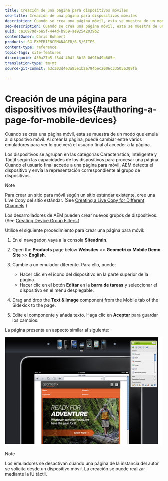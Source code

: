 ```yaml
---
title: Creación de una página para dispositivos móviles
seo-title: Creación de una página para dispositivos móviles
description: Cuando se crea una página móvil, esta se muestra de un modo que emula al dispositivo móvil. Al crear la página, puede cambiar entre varios emuladores para ver lo que verá el usuario final al acceder a la página.
seo-description: Cuando se crea una página móvil, esta se muestra de un modo que emula al dispositivo móvil. Al crear la página, puede cambiar entre varios emuladores para ver lo que verá el usuario final al acceder a la página.
uuid: ca16979d-6e5f-444d-b959-ae92542039b2
contentOwner: Chris Bohnert
products: SG_EXPERIENCEMANAGER/6.5/SITES
content-type: reference
topic-tags: site-features
discoiquuid: 430a27b5-f344-404f-8bf8-0d91b49b605e
translation-type: tm+mt
source-git-commit: a3c303d4e3a85e1b2e794bec2006c335056309fb

---
```



# Creación de una página para dispositivos móviles{#authoring-a-page-for-mobile-devices}

Cuando se crea una página móvil, esta se muestra de un modo que emula al dispositivo móvil. Al crear la página, puede cambiar entre varios emuladores para ver lo que verá el usuario final al acceder a la página.

Los dispositivos se agrupan en las categorías Característica, Inteligente y Táctil según las capacidades de los dispositivos para procesar una página. Cuando el usuario final accede a una página para móvil, AEM detecta el dispositivo y envía la representación correspondiente al grupo de dispositivos.

>[!NOTE]
>
>Para crear un sitio para móvil según un sitio estándar existente, cree una Live Copy del sitio estándar. (See [Creating a Live Copy for Different Channels](/help/sites-administering/msm-livecopy.md).)
>
>Los desarrolladores de AEM pueden crear nuevos grupos de dispositivos. (See [Creating Device Group Filters.](/help/sites-developing/groupfilters.md))

Utilice el siguiente procedimiento para crear una página para móvil:

1. En el navegador, vaya a la consola **Siteadmin**.
1. Open the **Products** page below **Websites** >> **Geometrixx Mobile Demo Site** >> **English**.

1. Cambie a un emulador diferente. Para ello, puede:

   * Hacer clic en el icono del dispositivo en la parte superior de la página.
   * Hacer clic en el botón **Editar** en la **barra de tareas** y seleccionar el dispositivo en el menú desplegable.

1. Drag and drop the **Text &amp; Image** component from the Mobile tab of the Sidekick to the page.
1. Edite el componente y añada texto. Haga clic en **Aceptar** para guardar los cambios.

La página presenta un aspecto similar al siguiente:

![mobileipademu](assets/mobileipademu.png)

>[!NOTE]
>
>Los emuladores se desactivan cuando una página de la instancia del autor se solicita desde un dispositivo móvil. La creación se puede realizar mediante la IU táctil.

